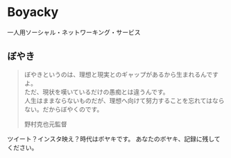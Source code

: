 # Boyacky
一人用ソーシャル・ネットワーキング・サービス

## ぼやき

> ぼやきというのは、理想と現実とのギャップがあるから生まれるんですよ。  
> ただ、現状を嘆いているだけの愚痴とは違うんです。  
> 人生はままならないものだが、理想へ向けて努力することを忘れてはならない。だからぼやくのです。 
>  
> 野村克也元監督

ツイート？インスタ映え？時代はボヤキです。
あなたのボヤキ、記録に残してください。

